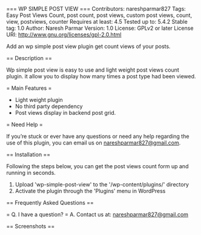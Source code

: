 === WP SIMPLE POST VIEW ===
Contributors: nareshparmar827
Tags: Easy Post Views Count, post count, post views, custom post views, count, view, postviews, counter
Requires at least: 4.5
Tested up to: 5.4.2
Stable tag: 1.0
Author: Naresh Parmar
Version: 1.0
License: GPLv2 or later
License URI: http://www.gnu.org/licenses/gpl-2.0.html

Add an wp simple post view plugin get count views of your posts.


== Description ==

Wp simple post view is easy to use and light weight post views count plugin. it allow you to display how many times a post type had been viewed.

= Main Features =

* Light weight plugin
* No third party dependency
* Post views display in backend post grid.


= Need Help =

If you’re stuck or ever have any questions or need any help regarding the use of this plugin, you can email us on [nareshparmar827@gmail.com](mailto:nareshparmar827@gmail.com).


== Installation ==

Following the steps below, you can get the post views count form up and running in seconds.

1. Upload 'wp-simple-post-view' to the '/wp-content/plugins/' directory
2. Activate the plugin through the 'Plugins' menu in WordPress

== Frequently Asked Questions ==

= Q. I have a question? =
A. Contact us at: [nareshparmar827@gmail.com](mailto:nareshparmar827@gmail.com)

== Screenshots ==

